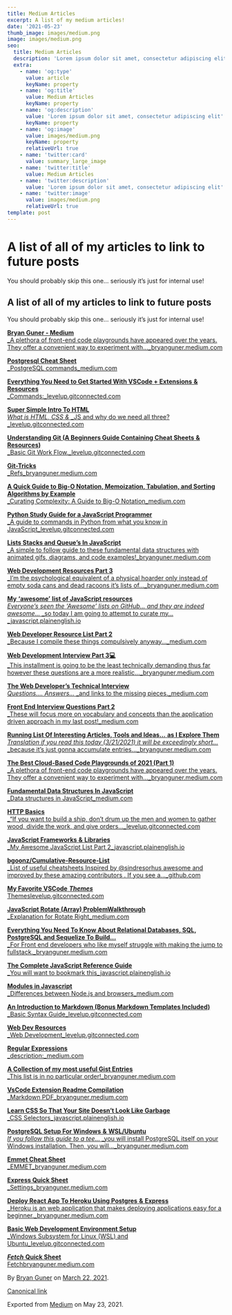 ```yaml
---
title: Medium Articles
excerpt: A list of my medium articles!
date: '2021-05-23'
thumb_image: images/medium.png
image: images/medium.png
seo:
  title: Medium Articles
  description: 'Lorem ipsum dolor sit amet, consectetur adipiscing elit'
  extra:
    - name: 'og:type'
      value: article
      keyName: property
    - name: 'og:title'
      value: Medium Articles
      keyName: property
    - name: 'og:description'
      value: 'Lorem ipsum dolor sit amet, consectetur adipiscing elit'
      keyName: property
    - name: 'og:image'
      value: images/medium.png
      keyName: property
      relativeUrl: true
    - name: 'twitter:card'
      value: summary_large_image
    - name: 'twitter:title'
      value: Medium Articles
    - name: 'twitter:description'
      value: 'Lorem ipsum dolor sit amet, consectetur adipiscing elit'
    - name: 'twitter:image'
      value: images/medium.png
      relativeUrl: true
template: post
---
```


# A list of all of my articles to link to future posts

You should probably skip this one… seriously it’s just for internal use!

## A list of all of my articles to link to future posts

You should probably skip this one… seriously it’s just for internal use!

[**Bryan Guner - Medium**  
 _A plethora of front-end code playgrounds have appeared over the years. They offer a convenient way to experiment with…_bryanguner.medium.com](https://bryanguner.medium.com/)

[**Postgresql Cheat Sheet**  
 _PostgreSQL commands_medium.com](https://medium.com/codex/postgresql-cheat-sheet-718b813d3e31)

[**Everything You Need to Get Started With VSCode + Extensions** **&** **Resources**  
 _Commands:_levelup.gitconnected.com](https://levelup.gitconnected.com/everything-you-need-to-get-started-with-vscode-extensions-resources-b9f4c8d91931)

[**Super Simple Intro To HTML**  
 _What is HTML, CSS_ _&_ _JS and why do we need all three?_levelup.gitconnected.com](https://levelup.gitconnected.com/super-simple-intro-to-html-651d695f9bc)

[**Understanding Git \(A Beginners Guide Containing Cheat Sheets** **&** **Resources\)**  
 _Basic Git Work Flow._levelup.gitconnected.com](https://levelup.gitconnected.com/understanding-git-a-beginners-guide-containing-cheat-sheets-resources-b50c9c01a107)

[**Git-Tricks**  
 _Refs_bryanguner.medium.com](https://bryanguner.medium.com/git-tricks-57e8d0292285)

[**A Quick Guide to Big-O Notation, Memoization, Tabulation, and Sorting Algorithms by Example**  
 _Curating Complexity: A Guide to Big-O Notation_medium.com](https://medium.com/star-gazers/a-quick-guide-to-big-o-notation-memoization-tabulation-and-sorting-algorithms-by-example-803ff193c522)

[**Python Study Guide for a JavaScript Programmer**  
 _A guide to commands in Python from what you know in JavaScript_levelup.gitconnected.com](https://levelup.gitconnected.com/python-study-guide-for-a-native-javascript-developer-5cfdf3d2bdfb)

[**Lists Stacks and Queue’s In JavaScript**  
 _A simple to follow guide to these fundamental data structures with animated gifs, diagrams, and code examples!_bryanguner.medium.com](https://bryanguner.medium.com/lists-stacks-and-queues-in-javascript-88466fae0fbb)

[**Web Development Resources Part 3**  
 _I’m the psychological equivalent of a physical hoarder only instead of empty soda cans and dead racoons it’s lists of…_bryanguner.medium.com](https://bryanguner.medium.com/web-development-resources-part-3-f862ceb2b82a)

[**My** **‘awesome’** **list of JavaScript resources**  
 _Everyone’s seen the_ _‘Awesome’_ _lists on GitHub…_ _and they are indeed awesome…_ _so today I am going to attempt to curate my…_javascript.plainenglish.io](https://javascript.plainenglish.io/my-take-on-awesome-javascript-243255451e74)

[**Web Developer Resource List Part 2**  
 _Because I compile these things compulsively anyway…_medium.com](https://medium.com/star-gazers/web-developer-resource-list-part-2-9c5cb56ab263)

[**Web Development Interview Part 3💻**  
 _This installment is going to be the least technically demanding thus far however these questions are a more realistic…_bryanguner.medium.com](https://bryanguner.medium.com/web-development-interview-part-3-826ae81a9107)

[**The Web Developer’s Technical Interview**  
 _Questions…. Answers…_ _and links to the missing pieces._medium.com](https://medium.com/star-gazers/the-web-developers-technical-interview-e347d7db3822)

[**Front End Interview Questions Part 2**  
 _These will focus more on vocabulary and concepts than the application driven approach in my last post!_medium.com](https://medium.com/codex/front-end-interview-questions-part-2-86ddc0e91443)

[**Running List Of Interesting Articles, Tools and Ideas…** **as I Explore Them**  
 _Translation if you read this today \(3/21/2021\) it will be exceedingly short…_ _because it’s just gonna accumulate entries…_bryanguner.medium.com](https://bryanguner.medium.com/running-list-of-interesting-articles-tools-and-ideas-as-i-explore-them-b87a2f04d9a6)

[**The Best Cloud-Based Code Playgrounds of 2021 \(Part 1\)**  
 _A plethora of front-end code playgrounds have appeared over the years. They offer a convenient way to experiment with…_bryanguner.medium.com](https://bryanguner.medium.com/the-best-cloud-based-code-playgrounds-of-2021-part-1-cdae9448db24)

[**Fundamental Data Structures In JavaScript**  
 _Data structures in JavaScript_medium.com](https://medium.com/codex/fundamental-data-structures-in-javascript-8f9f709c15b4)

[**HTTP Basics**  
 _“If you want to build a ship, don’t drum up the men and women to gather wood, divide the work, and give orders…_levelup.gitconnected.com](https://levelup.gitconnected.com/http-basics-8f02a96a834a)

[**JavaScript Frameworks** **&** **Libraries**  
 _My Awesome JavaScript List Part 2_javascript.plainenglish.io](https://javascript.plainenglish.io/javascript-frameworks-libraries-35931e187a35)

[**bgoonz/Cumulative-Resource-List**  
 _List of useful cheatsheets Inspired by @sindresorhus awesome and improved by these amazing contributors . If you see a…_github.com](https://github.com/bgoonz/Cumulative-Resource-List/tree/master/README-s)

[**My Favorite VSCode** _**Themes**_  
 Themeslevelup.gitconnected.com](https://levelup.gitconnected.com/my-favorite-vscode-themes-9bab65af3f0f)

[**JavaScript Rotate \(Array\) ProblemWalkthrough**  
 _Explanation for Rotate Right_medium.com](https://medium.com/codex/javascript-rotate-array-problemwalkthrough-31deb19ebba1)

[**Everything You Need To Know About Relational Databases, SQL, PostgreSQL and Sequelize To Build…**  
 _For Front end developers who like myself struggle with making the jump to fullstack._bryanguner.medium.com](https://bryanguner.medium.com/everything-you-need-to-know-about-relational-databases-sql-postgresql-and-sequelize-to-build-8acb68284a98)

[**The Complete JavaScript Reference Guide**  
 _You will want to bookmark this_javascript.plainenglish.io](https://javascript.plainenglish.io/complete-javascript-reference-guide-64306cd6b0db)

[**Modules in Javascript**  
 _Differences between Node.js and browsers_medium.com](https://medium.com/geekculture/modules-in-javascript-a55333e35978)

[**An Introduction to Markdown \(Bonus Markdown Templates Included\)**  
 _Basic Syntax Guide_levelup.gitconnected.com](https://levelup.gitconnected.com/an-introduction-to-markdown-bonus-markdown-templates-included-3497ce56de3)

[**Web Dev Resources**  
 _Web Development_levelup.gitconnected.com](https://levelup.gitconnected.com/web-dev-resources-ec1975773d7d)

[**Regular Expressions**  
 _description:_medium.com](https://medium.com/codex/regular-expressions-4d8fb3eb146b)

[**A Collection of my most useful Gist Entries**  
 _This list is in no particular order!_bryanguner.medium.com](https://bryanguner.medium.com/a-collection-of-my-most-useful-gist-entries-f4314f3ba3ab)

[**VsCode Extension Readme Compilation**  
 _Markdown PDF_bryanguner.medium.com](https://bryanguner.medium.com/vscode-extension-readme-compilation-92c60342cc8a)

[**Learn CSS So That Your Site Doesn’t Look Like Garbage**  
 _CSS Selectors_javascript.plainenglish.io](https://javascript.plainenglish.io/learn-css-so-that-your-site-doesnt-look-like-garbage-938871b4521a)

[**PostgreSQL Setup For Windows** **&** **WSL/Ubuntu**  
 _If you follow this guide to a tee…_ _you will install PostgreSQL itself on your Windows installation. Then, you will…_bryanguner.medium.com](https://bryanguner.medium.com/postgresql-setup-for-windows-wsl-ubuntu-801672ab7089)

[**Emmet Cheat Sheet**  
 _EMMET_bryanguner.medium.com](https://bryanguner.medium.com/emmet-cheat-sheet-24758e628d37)

[**Express Quick Sheet**  
 _Settings_bryanguner.medium.com](https://bryanguner.medium.com/express-quick-sheet-8f93762c59ca)

[**Deploy React App To Heroku Using Postgres** **&** **Express**  
 _Heroku is an web application that makes deploying applications easy for a beginner._bryanguner.medium.com](https://bryanguner.medium.com/deploy-react-app-to-heroku-using-postgres-express-70b7ea807986)

[**Basic Web Development Environment Setup**  
 _Windows Subsystem for Linux \(WSL\) and Ubuntu_levelup.gitconnected.com](https://levelup.gitconnected.com/basic-web-development-environment-setup-9f36c3f15afe)

[_**Fetch**_ **Quick Sheet**  
 Fetchbryanguner.medium.com](https://bryanguner.medium.com/fetch-quick-sheet-8872650742b4)

By [Bryan Guner](https://medium.com/@bryanguner) on [March 22, 2021](https://medium.com/p/1f6f88ebdf5b).

[Canonical link](https://medium.com/@bryanguner/a-list-of-all-of-my-articles-to-link-to-future-posts-1f6f88ebdf5b)

Exported from [Medium](https://medium.com) on May 23, 2021.

